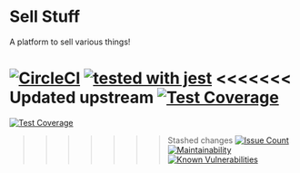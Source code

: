 # Sell Stuff

A platform to sell various things!

[![CircleCI](https://circleci.com/gh/WebJamApps/SellStuff.svg?style=svg)](https://circleci.com/gh/WebJamApps/SellStuff)
[![tested with jest](https://img.shields.io/badge/tested_with-jest-99424f.svg)](https://github.com/facebook/jest)
<<<<<<< Updated upstream
[![Test Coverage](https://api.codeclimate.com/v1/badges/542ddd74985c680974ae/test_coverage)](https://codeclimate.com/github/WebJamApps/SellStuff)
=======
[![Test Coverage](https://api.codeclimate.com/v1/badges/542ddd74985c680974ae/test_coverage)](https://codeclimate.com/github/WebJamApps/SellStuff/test_coverage)
>>>>>>> Stashed changes
[![Issue Count](https://codeclimate.com/github/WebJamApps/SellStuff/badges/issue_count.svg)](https://codeclimate.com/github/WebJamApps/SellStuff/issues)
[![Maintainability](https://api.codeclimate.com/v1/badges/542ddd74985c680974ae/maintainability)](https://codeclimate.com/github/WebJamApps/SellStuff/maintainability)
[![Known Vulnerabilities](https://snyk.io/test/github/webjamapps/SellStuff/badge.svg)](https://snyk.io/test/github/webjamapps/SellStuff)
